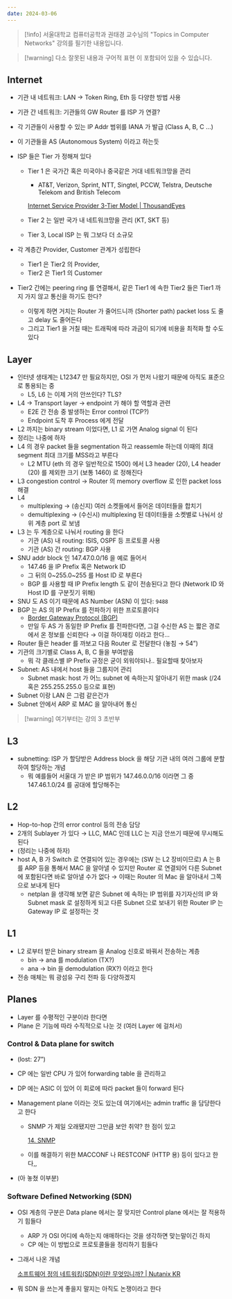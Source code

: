 ```yaml
---
date: 2024-03-06
---
```

> [!info] 서울대학교 컴퓨터공학과 권태경 교수님의 "Topics in Computer Networks" 강의를 필기한 내용입니다.

> [!warning] 다소 잘못된 내용과 구어적 표현 이 포함되어 있을 수 있습니다.

## Internet

- 기관 내 네트워크: LAN → Token Ring, Eth 등 다양한 방법 사용
- 기관 간 네트워크: 기관들의 GW Router 를 ISP 가 연결?
- 각 기관들이 사용할 수 있는 IP Addr 범위를 IANA 가 발급 (Class A, B, C …)
- 이 기관들을 AS (Autonomous System) 이라고 하는듯
- ISP 들은 Tier 가 정해져 있다
    - Tier 1 은 국가간 혹은 미국이나 중국같은 거대 네트워크망을 관리
        
        - AT&T, Verizon, Sprint, NTT, Singtel, PCCW, Telstra, Deutsche Telekom and British Telecom
        
        [Internet Service Provider 3-Tier Model | ThousandEyes](https://www.thousandeyes.com/learning/techtorials/isp-tiers)
        
    - Tier 2 는 일반 국가 내 네트워크망을 관리 (KT, SKT 등)
        
    - Tier 3, Local ISP 는 뭐 그보다 더 소규모
        
- 각 계층간 Provider, Customer 관계가 성립한다
    - Tier1 은 Tier2 의 Provider,
    - Tier2 은 Tier1 의 Customer
- Tier2 간에는 peering ring 를 연결해서, 같은 Tier1 에 속한 Tier2 들은 Tier1 까지 가지 않고 통신을 하기도 한다?
    - 이렇게 하면 거치는 Router 가 줄어드니까 (Shorter path) packet loss 도 줄고 delay 도 줄어든다
    - 그리고 Tier1 을 거칠 때는 트래픽에 따라 과금이 되기에 비용을 최적화 할 수도 있다

## Layer

- 인터넷 생태계는 L12347 만 필요하지만, OSI 가 먼저 나왔기 때문에 아직도 표준으로 통용되는 중
    - L5, L6 는 이제 거의 안쓰인다? TLS?
- L4 → Transport layer → endpoint 가 해야 할 역할과 관련
    - E2E 간 전송 중 발생하는 Error control (TCP?)
    - Endpoint 도착 후 Process 에게 전달
- L2 까지는 binary stream 이었다면, L1 로 가면 Analog signal 이 된다
- 정리는 나중에 하자
- L4 의 경우 packet 들을 segmentation 하고 reassemle 하는데 이때의 최대 segment 최대 크기를 MSS라고 부른다
    - L2 MTU (eth 의 경우 일반적으로 1500) 에서 L3 header (20), L4 header (20) 를 제외한 크기 (보통 1460) 로 정해진다
- L3 congestion control → Router 의 memory overflow 로 인한 packet loss 해결
- L4
    - multiplexing → (송신지) 여러 소켓들에서 들어온 데이터들을 합치기
    - demultiplexing → (수신시) multiplexing 된 데이터들을 소켓별로 나눠서 상위 계층 port 로 보냄
- L3 는 두 계층으로 나눠서 routing 을 한다
    - 기관 (AS) 내 routing: ISIS, OSPF 등 프로토콜 사용
    - 기관 (AS) 간 routing: BGP 사용
- SNU addr block 인 147.47.0.0/16 을 예로 들어서
    - 147.46 을 IP Prefix 혹은 Network ID
    - 그 뒤의 0~255.0~255 를 Host ID 로 부른다
    - BGP 를 사용할 때 IP Prefix length 도 같이 전송된다고 한다 (Network ID 와 Host ID 를 구분짓기 위해)
- SNU 도 AS 이기 때문에 AS Number (ASN) 이 있다: `9488`
- BGP 는 AS 의 IP Prefix 를 전파하기 위한 프로토콜이다
    - [Border Gateway Protocol (BGP)](https://www.notion.so/Border-Gateway-Protocol-BGP-cea73f49e5cc454388d926d66d6180c9?pvs=21)
    - 만일 두 AS 가 동일한 IP Prefix 를 전파한다면, 그걸 수신한 AS 는 짧은 경로에서 온 정보를 신뢰한다 → 이걸 하이재킹 이라고 한다…
- Router 들은 header 를 까보고 다음 Router 로 전달한다 (놓침 → 54”)
- 기관의 크기별로 Class A, B, C 들을 부여받음
    - 뭐 각 클래스별 IP Prefix 규정은 굳이 외워야되나.. 필요할때 찾아보자
- Subnet: AS 내에서 host 들을 그룹지어 관리
    - Subnet mask: host 가 어느 subnet 에 속하는지 알아내기 위한 mask (/24 혹은 255.255.255.0 등으로 표현)
- Subnet 이랑 LAN 은 그럼 같은건가
- Subnet 안에서 ARP 로 MAC 을 알아내어 통신

> [!warning] 여기부터는 강의 3 초반부

## L3

- subnetting: ISP 가 할당받은 Address block 을 해당 기관 내의 여러 그룹에 분할하여 할당하는 개념
    - 뭐 예를들어 서울대 가 받은 IP 범위가 147.46.0.0/16 이라면 그 중 147.46.1.0/24 를 공대에 할당해주는

## L2

- Hop-to-hop 간의 error control 등의 전송 담당
- 2개의 Sublayer 가 있다 → LLC, MAC 인데 LLC 는 지금 안쓰기 때문에 무시해도 된다
- (정리는 나중에 하자)
- host A, B 가 Switch 로 연결되어 있는 경우에는 (SW 는 L2 장비이므로) A 는 B 를 ARP 등을 통해서 MAC 을 알아낼 수 있지만 Router 로 연결되어 다른 Subnet 에 포함된다면 바로 알아낼 수가 없다 → 이때는 Router 의 Mac 을 알아내서 그쪽으로 보내게 된다
    - netplan 을 생각해 보면 같은 Subnet 에 속하는 IP 범위를 자기자신의 IP 와 Subnet mask 로 설정하게 되고 다른 Subnet 으로 보내기 위한 Router IP 는 Gateway IP 로 설정하는 것

## L1

- L2 로부터 받은 binary stream 을 Analog 신호로 바꿔서 전송하는 계층
    - bin → ana 를 modulation (TX?)
    - ana → bin 을 demodulation (RX?) 이라고 한다
- 전송 매체는 뭐 광섬유 구리 전파 등 다양하겠지

## Planes

- Layer 를 수평적인 구분이라 한다면
- Plane 은 기능에 따라 수직적으로 나눈 것 (여러 Layer 에 걸처서)

### Control & Data plane for switch

- (lost: 27”)
- CP 에는 일반 CPU 가 있어 forwarding table 을 관리하고
- DP 에는 ASIC 이 있어 이 회로에 따라 packet 들이 forward 된다
- Management plane 이라는 것도 있는데 여기에서는 admin traffic 을 담당한다고 한다
    - SNMP 가 제일 오래됐지만 그만큼 보안 취약? 한 점이 있고
        
        [14. SNMP](https://mdg.haeramk.im/originals/comnet.fall.2021.cse.cnu.ac.kr/14.-SNMP)
        
    - 이를 해결하기 위한 MACCONF 나 RESTCONF (HTTP 용) 등이 있다고 한다,,
        
- (아 놓쳤 이부분)

### Software Defined Networking (SDN)

- OSI 계층의 구분은 Data plane 에서는 잘 맞지만 Control plane 에서는 잘 적용하기 힘들다
    
    - ARP 가 OSI 어디에 속하는지 애매하다는 것을 생각하면 맞는말이긴 하지
    - CP 에는 이 방법으로 프로토콜들을 정리하기 힘들다
- 그래서 나온 개념
    
    [소프트웨어 정의 네트워킹(SDN)이란 무엇입니까? | Nutanix KR](https://www.nutanix.com/kr/info/software-defined-networking)
    
- 뭐 SDN 을 쓰는게 좋을지 말지는 아직도 논쟁이라고 한다
    
